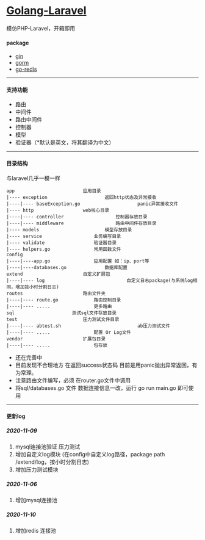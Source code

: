 # [Golang-Laravel](https://github.com/sk532359025/golang-laravel)


模仿PHP-Laravel，开箱即用

#### package
* [gin](https://github.com/gin-gonic/gin)
* [gorm](http://gorm.book.jasperxu.com/)
* [go-redis](https://github.com/go-redis/redis)
---
#### 支持功能
* 路由
* 中间件
* 路由中间件
* 控制器
* 模型
* 验证器（*默认是英文，将其翻译为中文）
---
#### 目录结构
与laravel几乎一模一样

    app					        应用目录
    |---- exception				        返回http状态及异常接收
	|----|---- baseException.go 	                panic异常接收文件
    |---- http					web核心目录
	|----|---- controller 		 	        控制器存放目录
	|----|---- middleware 		 	        路由中间件存放目录
    |---- models				        模型存放目录
    |---- service					业务编写目录
    |---- validate					验证器目录
    |---- helpers.go 				常用函数文件
    config
    |----|----app.go  				应用配置 如：ip、port等
    |----|----databases.go  			数据库配置
    extend						自定义扩展包
    |----|---- log		                        自定义日志package(与系统log相同，增加按小时分割日志)
    routes						路由文件夹
	|----|---- route.go				路由控制目录
	|----|---- .....				更多路由
    sql						测试sql文件存放目录
    test 						压力测试文件目录
    |----|---- abtest.sh                            ab压力测试文件
    |----|---- .....				配置 Or Log文件          
    vendor						扩展包目录
	|----|---- .....				包存放


* 还在完善中
* 目前发现不合理地方 在返回success状态码 目前是用panic抛出异常返回，有为常理。
* 注意路由文件编写，必须 在router.go文件中调用
* 将sql/databases.go 文件 数据连接信息一改，运行 go run main.go 即可使用

---
#### 更新log

##### 2020-11-09 
1. mysql连接池验证 压力测试
2. 增加自定义log模块 (在config中自定义log路径，package path /extend/log，按小时分割日志)
3. 增加压力测试模块
##### 2020-11-06
1. 增加mysql连接池
##### 2020-11-10
1. 增加redis 连接池

